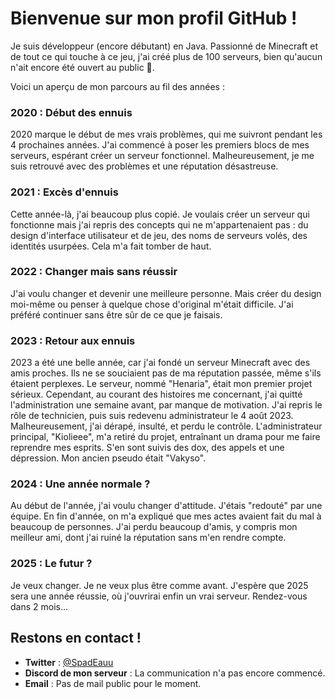 # Bienvenue sur mon profil GitHub !

Je suis développeur (encore débutant) en Java. Passionné de Minecraft et de tout ce qui touche à ce jeu, j'ai créé plus de 100 serveurs, bien qu'aucun n'ait encore été ouvert au public 🤣.

Voici un aperçu de mon parcours au fil des années :

### 2020 : Début des ennuis
2020 marque le début de mes vrais problèmes, qui me suivront pendant les 4 prochaines années. 
J'ai commencé à poser les premiers blocs de mes serveurs, espérant créer un serveur fonctionnel. 
Malheureusement, je me suis retrouvé avec des problèmes et une réputation désastreuse.

### 2021 : Excès d'ennuis
Cette année-là, j'ai beaucoup plus copié.
Je voulais créer un serveur qui fonctionne mais j'ai repris des concepts qui ne m'appartenaient pas : du design d'interface utilisateur et de jeu, des noms de serveurs volés,
des identités usurpées. Cela m'a fait tomber de haut.

### 2022 : Changer mais sans réussir
J'ai voulu changer et devenir une meilleure personne. 
Mais créer du design moi-même ou penser à quelque chose d'original m'était difficile. 
J'ai préféré continuer sans être sûr de ce que je faisais.

### 2023 : Retour aux ennuis
2023 a été une belle année, car j'ai fondé un serveur Minecraft avec des amis proches. 
Ils ne se souciaient pas de ma réputation passée, même s'ils étaient perplexes. 
Le serveur, nommé "Henaria", était mon premier projet sérieux.
Cependant, au courant des histoires me concernant, j'ai quitté l'administration une semaine avant, par manque de motivation.
J'ai repris le rôle de technicien, puis suis redevenu administrateur le 4 août 2023. Malheureusement, j'ai dérapé, insulté, et perdu le contrôle.
L'administrateur principal, "Kiolieee", m'a retiré du projet, entraînant un drama pour me faire reprendre mes esprits. 
S'en sont suivis des dox, des appels et une dépression. Mon ancien pseudo était "Vakyso".

### 2024 : Une année normale ?
Au début de l'année, j'ai voulu changer d'attitude. 
J'étais "redouté" par une équipe. En fin d'année, on m'a expliqué que mes actes avaient fait du mal à beaucoup de personnes. 
J'ai perdu beaucoup d'amis, y compris mon meilleur ami, dont j'ai ruiné la réputation sans m'en rendre compte.

### 2025 : Le futur ?
Je veux changer. 
Je ne veux plus être comme avant. 
J'espère que 2025 sera une année réussie, où j'ouvrirai enfin un vrai serveur. Rendez-vous dans 2 mois...

## Restons en contact !
- **Twitter** : [@SpadEauu](https://twitter.com/SpadEauu)
- **Discord de mon serveur** : La communication n'a pas encore commencé.
- **Email** : Pas de mail public pour le moment.
